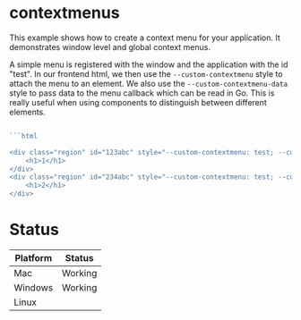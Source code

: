 # contextmenus

This example shows how to create a context menu for your application.
It demonstrates window level and global context menus.

A simple menu is registered with the window and the application with the id "test".
In our frontend html, we then use the `--custom-contextmenu` style to attach the menu to an element.
We also use the `--custom-contextmenu-data` style to pass data to the menu callback which can be read in Go.
This is really useful when using components to distinguish between different elements.

```go

```html

<div class="region" id="123abc" style="--custom-contextmenu: test; --custom-contextmenu-data: 1">
    <h1>1</h1>
</div>
<div class="region" id="234abc" style="--custom-contextmenu: test; --custom-contextmenu-data: 2">
    <h1>2</h1>
</div>
```

# Status

| Platform | Status  |
|----------|---------|
| Mac      | Working |
| Windows  | Working |
| Linux    |         |

